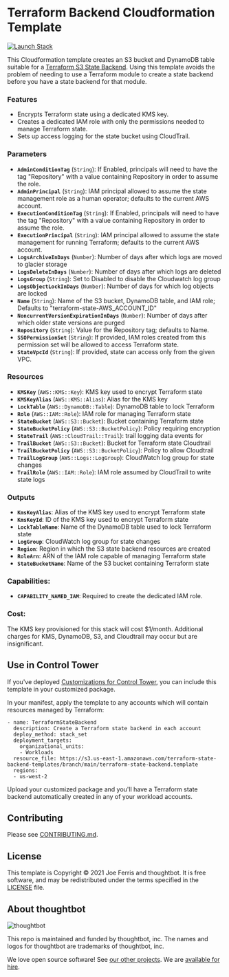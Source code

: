 # Terraform Backend Cloudformation Template

[![Launch Stack][launch-stack-image]][launch-stack-link]

[launch-stack-image]: https://docs.aws.amazon.com/AWSCloudFormation/latest/UserGuide/images/cloudformation-launch-stack-button.png
[launch-stack-link]: https://console.aws.amazon.com/cloudformation/home?region=us-east-1#/stacks/new?stackName=terraform-state-backend&templateURL=https://terraform-state-backend-templates.s3.amazonaws.com/branch/main/terraform-state-backend.template

This Cloudformation template creates an S3 bucket and DynamoDB table suitable
for a [Terraform S3 State Backend]. Using this template avoids the problem of
needing to use a Terraform module to create a state backend before you have a
state backend for that module.

### Features

* Encrypts Terraform state using a dedicated KMS key.
* Creates a dedicated IAM role with only the permissions needed to manage
  Terraform state.
* Sets up access logging for the state bucket using CloudTrail.

### Parameters

* __`AdminConditionTag`__ (`String`): If Enabled, principals will need to have the tag "Repository" with a value containing Repository in order to assume the role.
* __`AdminPrincipal`__ (`String`): IAM principal allowed to assume the state management role as a human operator; defaults to the current AWS account.
* __`ExecutionConditionTag`__ (`String`): If Enabled, principals will need to have the tag "Repository" with a value containing Repository in order to assume the role.
* __`ExecutionPrincipal`__ (`String`): IAM principal allowed to assume the state management for running Terraform; defaults to the current AWS account.
* __`LogsArchiveInDays`__ (`Number`): Number of days after which logs are moved to glacier storage
* __`LogsDeleteInDays`__ (`Number`): Number of days after which logs are deleted
* __`LogsGroup`__ (`String`): Set to Disabled to disable the Cloudwatch log group
* __`LogsObjectLockInDays`__ (`Number`): Number of days for which log objects are locked
* __`Name`__ (`String`): Name of the S3 bucket, DynamoDB table, and IAM role; Defaults to "terraform-state-AWS_ACCOUNT_ID"
* __`NoncurrentVersionExpirationInDays`__ (`Number`): Number of days after which older state versions are purged
* __`Repository`__ (`String`): Value for the Repository tag; defaults to Name.
* __`SSOPermissionSet`__ (`String`): If provided, IAM roles created from this permission set will be allowed to access Terraform state.
* __`StateVpcId`__ (`String`): If provided, state can access only from the given VPC.

### Resources

* __`KMSKey`__ (`AWS::KMS::Key`): KMS key used to encrypt Terraform state
* __`KMSKeyAlias`__ (`AWS::KMS::Alias`): Alias for the KMS key
* __`LockTable`__ (`AWS::DynamoDB::Table`): DynamoDB table to lock Terraform
* __`Role`__ (`AWS::IAM::Role`): IAM role for managing Terraform state
* __`StateBucket`__ (`AWS::S3::Bucket`): Bucket containing Terraform state
* __`StateBucketPolicy`__ (`AWS::S3::BucketPolicy`): Policy requiring encryption
* __`StateTrail`__ (`AWS::CloudTrail::Trail`): trail logging data events for
* __`TrailBucket`__ (`AWS::S3::Bucket`): Bucket for Terraform state Cloudtrail
* __`TrailBucketPolicy`__ (`AWS::S3::BucketPolicy`): Policy to allow Cloudtrail
* __`TrailLogGroup`__ (`AWS::Logs::LogGroup`): CloudWatch log group for state changes
* __`TrailRole`__ (`AWS::IAM::Role`): IAM role assumed by CloudTrail to write state logs

### Outputs

* __`KmsKeyAlias`__: Alias of the KMS key used to encrypt Terraform state
* __`KmsKeyId`__: ID of the KMS key used to encrypt Terraform state
* __`LockTableName`__: Name of the DynamoDB table used to lock Terraform state
* __`LogGroup`__: CloudWatch log group for state changes
* __`Region`__: Region in which the S3 state backend resources are created
* __`RoleArn`__: ARN of the IAM role capable of managing Terraform state
* __`StateBucketName`__: Name of the S3 bucket containing Terraform state

### Capabilities:

* __`CAPABILITY_NAMED_IAM`__: Required to create the dedicated IAM role.

### Cost:

The KMS key provisioned for this stack will cost $1/month. Additional charges
for KMS, DynamoDB, S3, and Cloudtrail may occur but are insignificant.

## Use in Control Tower

If you've deployed [Customizations for Control Tower], you can include this
template in your customized package.

In your manifest, apply the template to any accounts which will contain
resources managed by Terraform:

    - name: TerraformStateBackend
      description: Create a Terraform state backend in each account
      deploy_method: stack_set
      deployment_targets:
        organizational_units:
        - Workloads
      resource_file: https://s3.us-east-1.amazonaws.com/terraform-state-backend-templates/branch/main/terraform-state-backend.template
      regions:
      - us-west-2

Upload your customized package and you'll have a Terraform state backend
automatically created in any of your workload accounts.

[Terraform S3 State Backend]: https://www.terraform.io/docs/language/settings/backends/s3.html
[Customizations for Control Tower]: https://aws.amazon.com/solutions/implementations/customizations-for-aws-control-tower/

## Contributing

Please see [CONTRIBUTING.md](./CONTRIBUTING.md).

## License

This template is Copyright © 2021 Joe Ferris and thoughtbot. It is free
software, and may be redistributed under the terms specified in the [LICENSE]
file.

[LICENSE]: ./LICENSE

<!-- START /templates/footer.md -->
## About thoughtbot

![thoughtbot](https://thoughtbot.com/thoughtbot-logo-for-readmes.svg)

This repo is maintained and funded by thoughtbot, inc.
The names and logos for thoughtbot are trademarks of thoughtbot, inc.

We love open source software!
See [our other projects][community].
We are [available for hire][hire].

[community]: https://thoughtbot.com/community?utm_source=github
[hire]: https://thoughtbot.com/hire-us?utm_source=github


<!-- END /templates/footer.md -->
